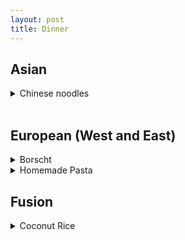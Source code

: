 ```yaml
---
layout: post
title: Dinner
---
```


## Asian

  <details><summary markdown="span">Chinese noodles</summary>
      [Original Link](https://whattocooktoday.com/dao-xiao-mian.html)  
      >  shape like pasta (roll out and cut to strips) 
  </details>
  <br/>  

## European (West and East)

<details><summary markdown="span">Borscht</summary>
  
  [Original Link](https://natashaskitchen.com/classic-russian-borscht-recipe/)

</details>


<details><summary markdown="span">Homemade Pasta</summary>

    [Original Link](https://www.loveandlemons.com/homemade-pasta-recipe/)

</details>
  
## Fusion 

<details><summary markdown="span">Coconut Rice</summary>
  [Original Link](https://www.youtube.com/watch?v=i9EmC0pM1YE)

  | Ingredients |  
  | ---      |
  | 1 cup basmati rice | 
  | 1 cup coconut milk |
  | 1/2 red onion |
  | 1/4 cup hazelnuts |
  | 1 cup broccolini (chopped) |
  | 1 tbsp coconut oil |
  | 1 cup canned chickpeas |
  | 1/2 tbsp garlic powder |
  | 1 tsp chili powder |
  | 1 tbsp smoked paprika |
  | 2 tsp turmeric |
  | generous pinch of salt | 
  | 1/2 cup shredded coconut |
  | few sprigs cilantro |


  > Directions:  
  > 1. Place 1 cup of basmati rice into a small sauce pan.  Wash and drain the rice a couple of times to get rid of the excess starch
  > 2. Toast the rice for a couple of minutes on medium high heat.  Then, add in 1 cup of coconut milk
  > 3. When the milk starts to bubble, give the rice a good stir to make sure nothing is grabbing the bottom of the pan.  Then, cover and cook on medium low for 15min
  > 4. Dice the red onion, coarsely chop the hazelnuts, and chop the broccolini
  > 5. After 15min, turn the heat off and let the rice steam further for 10min
  > 6. Heat up a non stick pan on medium heat.  Add the coconut oil
  > 7. Add the red onion and chickpeas followed by the garlic powder, chili powder, smoked paprika, turmeric, and salt
  > 8. Add in the hazelnuts and broccolini
  > 9. Sauté for 3-4min
  > 10. Add the shredded coconut.  Sauté for another couple of minutes and taste and adjust the seasoning if needed
  > 11. Plate the rice and add the coconut chickpeas on top.  Garnish with some freshly chopped cilantro

  </details>


